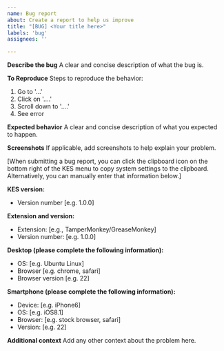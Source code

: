 ```yaml
---
name: Bug report
about: Create a report to help us improve
title: "[BUG] <Your title here>"
labels: 'bug'
assignees: ''

---
```


**Describe the bug**
A clear and concise description of what the bug is.

**To Reproduce**
Steps to reproduce the behavior:
1. Go to '...'
2. Click on '....'
3. Scroll down to '....'
4. See error

**Expected behavior**
A clear and concise description of what you expected to happen.

**Screenshots**
If applicable, add screenshots to help explain your problem.

[When submitting a bug report, you can click the clipboard icon on the bottom right of the KES menu to copy system settings to the clipboard. Alternatively, you can manually enter that information below.]

**KES version:**
- Version number [e.g. 1.0.0]

**Extension and version:**
- Extension: [e.g., TamperMonkey/GreaseMonkey]
- Version number: [e.g. 1.0.0]

**Desktop (please complete the following information):**
 - OS: [e.g. Ubuntu Linux]
 - Browser [e.g. chrome, safari]
 - Browser version [e.g. 22]

**Smartphone (please complete the following information):**
 - Device: [e.g. iPhone6]
 - OS: [e.g. iOS8.1]
 - Browser: [e.g. stock browser, safari]
 - Version: [e.g. 22]

**Additional context**
Add any other context about the problem here.
